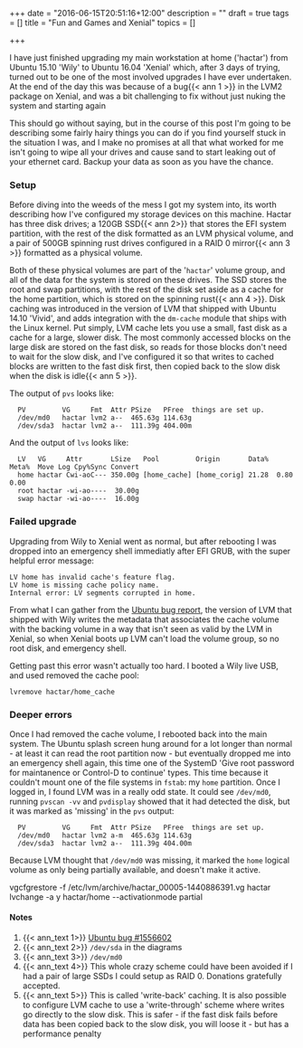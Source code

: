 +++
date = "2016-06-15T20:51:16+12:00"
description = ""
draft = true
tags = []
title = "Fun and Games and Xenial"
topics = []

+++

I have just finished upgrading my main workstation at home ('hactar') from Ubuntu 15.10 'Wily' to Ubuntu 16.04 'Xenial' which, after 3 days of trying, turned out to be one of the most involved upgrades I have ever undertaken. At the end of the day this was because of a bug{{< ann 1 >}} in the LVM2 package on Xenial, and was a bit challenging to fix without just nuking the system and starting again

<!-- more -->

This should go without saying, but in the course of this post I'm going to be describing some fairly hairy things you can do if you find yourself stuck in the situation I was, and I make no promises at all that what worked for me isn't going to wipe all your drives and cause sand to start leaking out of your ethernet card. Backup your data as soon as you have the chance.

### Setup

Before diving into the weeds of the mess I got my system into, its worth describing how I've configured my storage devices on this machine. Hactar has three disk drives; a 120GB SSD{{< ann 2>}} that stores the EFI system partition, with the rest of the disk formatted as an LVM physical volume, and a pair of 500GB spinning rust drives configured in a RAID 0 mirror{{< ann 3 >}} formatted as a physical volume.

Both of these physical volumes are part of the '`hactar`' volume group, and all of the data for the system is stored on these drives. The SSD stores the root and swap partitions, with the rest of the disk set aside as a cache for the home partition, which is stored on the spinning rust{{< ann 4 >}}. Disk caching was introduced in the version of LVM that shipped with Ubuntu 14.10 'Vivid', and adds integration with the `dm-cache` module that ships with the Linux kernel. Put simply, LVM cache lets you use a small, fast disk as a cache for a large, slower disk. The most commonly accessed blocks on the large disk are stored on the fast disk, so reads for those blocks don't need to wait for the slow disk, and I've configured it so that writes to cached blocks are written to the fast disk first, then copied back to the slow disk when the disk is idle{{< ann 5 >}}.

The output of `pvs` looks like:

```
  PV         VG     Fmt  Attr PSize   PFree  things are set up. 
  /dev/md0   hactar lvm2 a--  465.63g 114.63g
  /dev/sda3  hactar lvm2 a--  111.39g 404.00m
```

And the output of `lvs` looks like:

```
  LV   VG     Attr       LSize   Pool         Origin       Data%  Meta%  Move Log Cpy%Sync Convert
  home hactar Cwi-aoC--- 350.00g [home_cache] [home_corig] 21.28  0.80            0.00            
  root hactar -wi-ao----  30.00g                                                                  
  swap hactar -wi-ao----  16.00g
```

### Failed upgrade

Upgrading from Wily to Xenial went as normal, but after rebooting I was dropped into an emergency shell immediatly after EFI GRUB, with the super helpful error message:

```
LV home has invalid cache's feature flag.
LV home is missing cache policy name.
Internal error: LV segments corrupted in home.
```

From what I can gather from the [Ubuntu bug report](https://bugs.launchpad.net/ubuntu/+source/lvm2/+bug/1556602), the version of LVM that shipped with Wily writes the metadata that associates the cache volume with the backing volume in a way that isn't seen as valid by the LVM in Xenial, so when Xenial boots up LVM can't load the volume group, so no root disk, and emergency shell.

Getting past this error wasn't actually too hard. I booted a Wily live USB, and used removed the cache pool:
```
lvremove hactar/home_cache
```

### Deeper errors

Once I had removed the cache volume, I rebooted back into the main system. The Ubuntu splash screen hung around for a lot longer than normal - at least it can read the root partition now - but eventually dropped me into an emergency shell again, this time one of the SystemD 'Give root password for maintanence or Control-D to continue' types. This time because it couldn't mount one of the file systems in `fstab`: my `home` partition.  Once I logged in, I found LVM was in a really odd state. It could see `/dev/md0`, running `pvscan -vv` and `pvdisplay` showed that it had detected the disk, but it was marked as 'missing' in the `pvs` output:

```
  PV         VG     Fmt  Attr PSize   PFree  things are set up. 
  /dev/md0   hactar lvm2 a-m  465.63g 114.63g
  /dev/sda3  hactar lvm2 a--  111.39g 404.00m
```

Because LVM thought that `/dev/md0` was missing, it marked the `home` logical volume as only being partially available, and doesn't make it active.

vgcfgrestore -f /etc/lvm/archive/hactar_00005-1440886391.vg hactar
lvchange -a y hactar/home --activationmode partial


#### Notes

1. {{< ann_text 1>}} [Ubuntu bug #1556602](https://bugs.launchpad.net/ubuntu/+source/lvm2/+bug/1556602)
2. {{< ann_text 2>}} `/dev/sda` in the diagrams
3. {{< ann_text 3>}} `/dev/md0`
4. {{< ann_text 4>}} This whole crazy scheme could have been avoided if I had a pair of large SSDs I could setup as RAID 0. Donations gratefully accepted.
5. {{< ann_text 5>}} This is called 'write-back' caching. It is also possible to configure LVM cache to use a 'write-through' scheme where writes go directly to the slow disk. This is safer - if the fast disk fails before data has been copied back to the slow disk, you will loose it - but has a performance penalty
